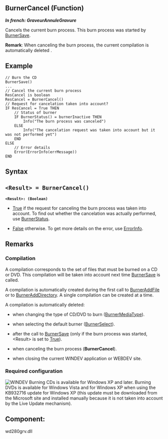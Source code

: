 
## BurnerCancel (Function)

***In french: GraveurAnnuleGravure***



<a name="XUse"></a>
<a name="Use"></a>
<a name="description"></a>
Cancels the current burn process. This burn process was started by [BurnerSave](../WDLang6/3061006.md).

**Remark**: When canceling the burn process, the current compilation is automatically deleted .
<a name="Example1"></a>
<a name="sample_code"></a>

## Example


```wl
// Burn the CD 
BurnerSave()
...
// Cancel the current burn process
ResCancel is boolean
ResCancel = BurnerCancel()
// Request for cancelation taken into account?
IF ResCancel = True THEN
	// Status of burner
	IF BurnerStatus() = burnerInactive THEN
		Info("The burn process was canceled")
	ELSE
		Info("The cancelation request was taken into account but it was not performed yet")
	END
ELSE
	// Error details
	Error(ErrorInfo(errMessage))
END
```

<a name="XSYNTAX"></a>
<a name="SYNTAX1"></a>

## Syntax

`<Result> = BurnerCancel()`
---

**`<Result>: (Boolean)`**



- <u><u><u><u>True</u></u></u></u> if the request for canceling the burn process was taken into account. To find out whether the cancelation was actually performed, use [BurnerStatus](../WDLang6/3061007.md).

- <u><u><u><u>False</u></u></u></u> otherwise. To get more details on the error, use [ErrorInfo](../WDLang1/3013008.md).  






<a name="NOTE0"></a>
<a name="NOTE0_1"></a>


<a name="NOTE0_2"></a>

## Remarks




### Compilation
<a name="compilation_ELTPARAGRAPHE000052"></a>

A compilation corresponds to the set of files that must be burned on a CD or DVD. This compilation will be taken into account next time [BurnerSave](../WDLang6/3061006.md) is called.

A compilation is automatically created during the first call to [BurnerAddFile](../WDLang6/3061001.md) or to [BurnerAddDirectory](../WDLang6/3061002.md). A single compilation can be created at a time.

A compilation is automatically deleted:

- when changing the type of CD/DVD to burn ([BurnerMediaType](../WDLang6/3061013.md)).

- when selecting the default burner ([BurnerSelect](../WDLang6/3061012.md)).

- after the call to [BurnerSave](../WDLang6/3061006.md) (only if the burn process was started, &lt;Result&gt; is set to <u><u><u><u>True</u></u></u></u>).

- when canceling the burn process (**BurnerCancel**).

- when closing the current WINDEV application or WEBDEV site.



<a name="NOTE0_3"></a>




### Required configuration 
<a name="required_configuration_ELTPARAGRAPHE000094"></a>

![WINDEV](https://doc.pcsoft.fr/ext/images/us/WD.png) Burning CDs is available for Windows XP and later. Burning DVDs is available for Windows Vista and for Windows XP when using the KB932716 update for Windows XP (this update must be downloaded from the Microsoft site and installed manually because it is not taken into account by the Live Update mechanism).  



<a name="XComponent"></a>

## Component:
wd280grv.dll

